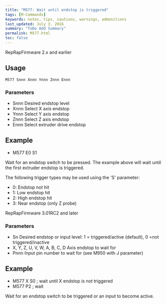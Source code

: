 ```yaml
---
title: "M577: Wait until endstop is triggered" 
tags: [M-Commands]
keywords: notes, tips, cautions, warnings, admonitions
last_updated: July 3, 2016
summary: "ToDo Add Summary"
permalink: M577.html
toc: false
---
```


RepRapFirmware 2.x and earlier

## Usage ##
```
M577 Snnn Xnnn Ynnn Znnn Ennn
```

### Parameters ###

+ Snnn Desired endstop level
+ Xnnn Select X axis endstop
+ Ynnn Select Y axis endstop
+ Znnn Select Z axis endstop
+ Ennn Select extruder drive endstop

## Example ##

+ M577 E0 S1

Wait for an endstop switch to be pressed. The example above will wait until the first extruder endstop is triggered.

The following trigger types may be used using the 'S' parameter:
+ 0: Endstop not hit
+ 1: Low endstop hit
+ 2: High endstop hit
+ 3: Near endstop (only Z probe)



RepRapFirmware 3.01RC2 and later

### Parameters ###

+ Sn Desired endstop or input level: 1 = triggered/active (default), 0 =not triggered/inactive
+ X, Y, Z, U, V, W, A, B, C, D Axis endstop to wait for
+ Pnnn Input pin number to wait for (see M950 with J parameter)

## Example ##

+ M577 X S0 ; wait until X endstop is not triggered
+ M577 P2 ; wait

Wait for an endstop switch to be triggered or an input to become active.

